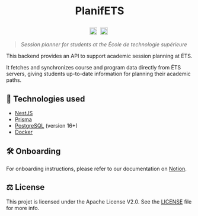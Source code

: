 
# <p align="center">PlanifETS</p>

<p align="center">
    <img src="https://github.com/ApplETS/planifETS-backend/actions/workflows/ci.yml/badge.svg" alt="CI Status" style="height: 20px; margin-right: 5px;">
  <a href="https://www.notion.so/PlanifETS-29cdf43623ec4c749dc5280dcaa3dba4" target="_blank">
    <img src="https://img.shields.io/badge/Notion-%23000000.svg?style=for-the-badge&logo=notion&logoColor=white" alt="Notion" style="height: 20px; margin-right: 5px;">
  </a>
</p>

> _Session planner for students at the École de technologie supérieure_

This backend provides an API to support academic session planning at ÉTS. 

It fetches and synchronizes course and program data directly from ÉTS servers, giving students up-to-date information for planning their academic paths.


## 🚀 Technologies used

- [NestJS](https://docs.nestjs.com/)
- [Prisma](https://www.prisma.io/nestjs)
- [PostgreSQL](https://www.postgresql.org/) (version 16+)
- [Docker](https://www.docker.com/)


## 🛠️ Onboarding

For onboarding instructions, please refer to our documentation on [Notion](https://www.notion.so/Onboarding-662062ca7e0e421eb59baf3a63dad2e6).


## ⚖️ License

This projet is licensed under the Apache License V2.0. See the [LICENSE](https://github.com/ApplETS/Notre-Dame/blob/master/LICENSE) file for more info.

